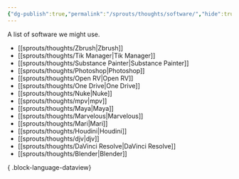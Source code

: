 ```yaml
---
{"dg-publish":true,"permalink":"/sprouts/thoughts/software/","hide":true}
---
```


A list of software we might use.
- [[sprouts/thoughts/Zbrush\|Zbrush]]
- [[sprouts/thoughts/Tik Manager\|Tik Manager]]
- [[sprouts/thoughts/Substance Painter\|Substance Painter]]
- [[sprouts/thoughts/Photoshop\|Photoshop]]
- [[sprouts/thoughts/Open RV\|Open RV]]
- [[sprouts/thoughts/One Drive\|One Drive]]
- [[sprouts/thoughts/Nuke\|Nuke]]
- [[sprouts/thoughts/mpv\|mpv]]
- [[sprouts/thoughts/Maya\|Maya]]
- [[sprouts/thoughts/Marvelous\|Marvelous]]
- [[sprouts/thoughts/Mari\|Mari]]
- [[sprouts/thoughts/Houdini\|Houdini]]
- [[sprouts/thoughts/djv\|djv]]
- [[sprouts/thoughts/DaVinci Resolve\|DaVinci Resolve]]
- [[sprouts/thoughts/Blender\|Blender]]

{ .block-language-dataview}
